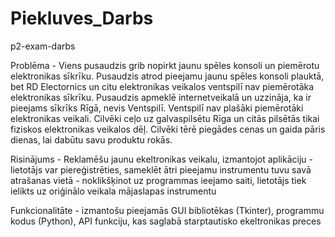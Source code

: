 # Piekluves_Darbs
p2-exam-darbs

Problēma - Viens pusaudzis grib nopirkt jaunu spēles konsoli un piemērotu elektronikas sīkrīku. Pusaudzis atrod pieejamu jaunu spēles konsoli plauktā, bet RD Electornics un citu elektronikas veikalos ventspilī nav piemērotāka elektronikas sīkrīku. Pusaudzis apmeklē internetveikalā un uzzināja, ka ir pieejams sīkrīks Rīgā, nevis Ventspilī. Ventspilī nav plašāki piemērotāki elektronikas veikali. Cilvēki ceļo uz galvaspilsētu Rīga un citās pilsētās tikai fiziskos elektronikas veikalos dēļ. Cilvēki tērē piegādes cenas un gaida pāris dienas, lai dabūtu savu produktu rokās.

Risinājums - Reklamēšu jaunu ekeltronikas veikalu, izmantojot aplikāciju
	- lietotājs var piereģistrēties, sameklēt ātri pieejamu instrumentu tuvu savā atrašanas vietā
	- noklikšķinot uz programmas ieejamo saiti, lietotājs tiek ielikts uz oriģinālo veikala mājaslapas instrumentu

Funkcionalitāte - izmantošu pieejamās GUI bibliotēkas (Tkinter), programmu kodus (Python), API funkciju, kas saglabā starptautisko ekeltronikas preces
